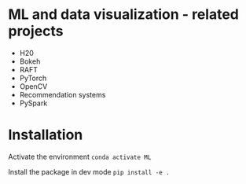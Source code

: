 # ML and data visualization - related projects
- H20
- Bokeh
- RAFT
- PyTorch
- OpenCV
- Recommendation systems 
- PySpark 


# Installation 
Activate the environment
`conda activate ML`

Install the package in dev mode
`pip install -e .`